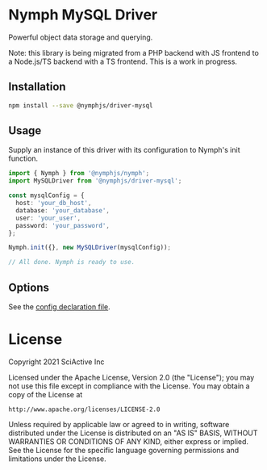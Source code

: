 # Nymph MySQL Driver

Powerful object data storage and querying.

Note: this library is being migrated from a PHP backend with JS frontend to a Node.js/TS backend with a TS frontend. This is a work in progress.

## Installation

```sh
npm install --save @nymphjs/driver-mysql
```

## Usage

Supply an instance of this driver with its configuration to Nymph's init function.

```ts
import { Nymph } from '@nymphjs/nymph';
import MySQLDriver from '@nymphjs/driver-mysql';

const mysqlConfig = {
  host: 'your_db_host',
  database: 'your_database',
  user: 'your_user',
  password: 'your_password',
};

Nymph.init({}, new MySQLDriver(mysqlConfig));

// All done. Nymph is ready to use.
```

## Options

See the [config declaration file](src/conf/d.ts).

# License

Copyright 2021 SciActive Inc

Licensed under the Apache License, Version 2.0 (the "License");
you may not use this file except in compliance with the License.
You may obtain a copy of the License at

    http://www.apache.org/licenses/LICENSE-2.0

Unless required by applicable law or agreed to in writing, software
distributed under the License is distributed on an "AS IS" BASIS,
WITHOUT WARRANTIES OR CONDITIONS OF ANY KIND, either express or implied.
See the License for the specific language governing permissions and
limitations under the License.
